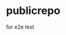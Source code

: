 # publicrepo
for e2e test
















































































































































































































































































































































































































































































































































































































































































































































































































































































































































































































































































































































































































































































































































































































































































































































































































































































